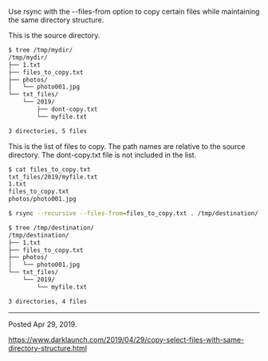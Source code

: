 Use rsync with the --files-from option to copy certain files while maintaining the same directory structure.

This is the source directory.

```bash
$ tree /tmp/mydir/
/tmp/mydir/
├── 1.txt
├── files_to_copy.txt
├── photos/
│   └── photo001.jpg
└── txt_files/
    └── 2019/
        ├── dont-copy.txt
        └── myfile.txt

3 directories, 5 files
```

This is the list of files to copy. The path names are relative to the source directory. The dont-copy.txt file is not included in the list.

```bash
$ cat files_to_copy.txt
txt_files/2019/myfile.txt
1.txt
files_to_copy.txt
photos/photo001.jpg
```

```bash
$ rsync --recursive --files-from=files_to_copy.txt . /tmp/destination/
```

```bash
$ tree /tmp/destination/
/tmp/destination/
├── 1.txt
├── files_to_copy.txt
├── photos/
│   └── photo001.jpg
└── txt_files/
    └── 2019/
        └── myfile.txt

3 directories, 4 files
```

---

Posted Apr 29, 2019.

https://www.darklaunch.com/2019/04/29/copy-select-files-with-same-directory-structure.html